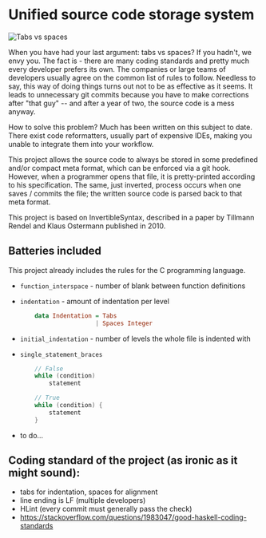 Unified source code storage system
==========

![Tabs vs spaces](http://www.emacswiki.org/pics/static/TabsSpacesBoth.png)

When you have had your last argument: tabs vs spaces? If you hadn't, we envy you. The fact is - there are many coding standards and pretty much every developer prefers its own. The companies or large teams of developers usually agree on the common list of rules to follow. Needless to say, this way of doing things turns out not to be as effective as it seems. It leads to unnecessary git commits because you have to make corrections after "that guy" -- and after a year of two, the source code is a mess anyway.

How to solve this problem? Much has been written on this subject to date. There exist code reformatters, usually part of expensive IDEs, making you unable to integrate them into your workflow.

This project allows the source code to always be stored in some predefined and/or compact meta format, which can be enforced via a git hook. However, when a programmer opens that file, it is pretty-printed according to his specification. The same, just inverted, process occurs when one saves / commits the file; the written source code is parsed back to that meta format.

This project is based on InvertibleSyntax, described in a paper by Tillmann Rendel and Klaus Ostermann published in 2010.

Batteries included
---
This project already includes the rules for the C programming language.

* `function_interspace` - number of blank between function definitions

* `indentation` - amount of indentation per level

	```haskell
		data Indentation = Tabs
		                 | Spaces Integer
	```

* `initial_indentation` - number of levels the whole file is indented with

* `single_statement_braces`

	```c
		// False
		while (condition)
			statement

		// True
		while (condition) {
			statement
		}
	```

* to do...

Coding standard of the project (as ironic as it might sound):
---
- tabs for indentation, spaces for alignment
- line ending is LF (multiple developers)
- HLint (every commit must generally pass the check)
- https://stackoverflow.com/questions/1983047/good-haskell-coding-standards